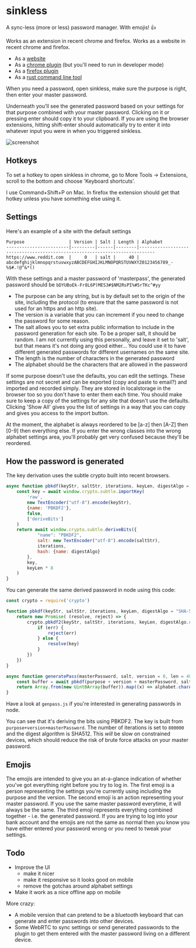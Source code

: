 # sinkless
A sync-less (more or less) password manager.  With emojis! 👍

Works as an extension in recent chrome and firefox.  Works as a website in recent chrome and firefox.

* As a [website](https://kybernetikos.github.io/sinkless)
* As a [chrome plugin](https://github.com/kybernetikos/sinkless/raw/master/dist/sinkless.crx) (but you'll need to run in developer mode)
* As a [firefox plugin](https://github.com/kybernetikos/sinkless/raw/master/dist/sinkless-1.0.6-an%2Bfx.xpi)
* As a [rust command line tool](https://github.com/kybernetikos/sinkless-rs)

When you need a password, open sinkless, make sure the purpose is right, then enter your master password.

Underneath you'll see the generated password based on your settings for that purpose combined with your master
password.  Clicking on it or pressing enter should copy it to your clipboard.  If you are using the browser extensions, hitting
shift-enter should automatically try to enter it into whatever input you were in when you triggered
sinkless.

![screenshot](img/screenshot.png)

Hotkeys
-------

To set a hotkey to open sinkless in chrome, go to More Tools -> Extensions, scroll to the bottom and choose 'Keyboard shortcuts'.  

I use Command+Shift+P on Mac.  In firefox the extension should get that hotkey unless you have something
else using it.

Settings
--------

Here's an example of a site with the default settings

    Purpose                 | Version | Salt | Length | Alphabet
    ------------------------|---------|------|--------|----------------------------------------------------------------------------
    https://www.reddit.com  |     0   | salt |     40 | abcdefghijklmnopqrstuvwxyzABCDEFGHIJKLMNOPQRSTUVWXYZ0123456789_-%$#.!@^&*()

With these settings and a master password of 'masterpass', the generated password should be `bDYUBoEk-Fr8L6P)MES3#$NM2RsPI%#5rTKc^#yy`

* The purpose can be any string, but is by default set to the origin of the site, including the protocol (to
 ensure that the same password is not used for an https and an http site).
* The version is a variable that you can increment if you need to change the password for some reason.
* The salt allows you to set extra public information to include in the password generation for each site.
  To be a proper salt, it should be random.  I am not currently using this personally, and leave it set to 'salt', but
  that means it's not doing any good either... You could use it to have different generated passwords for different
  usernames on the same site.
* The length is the number of characters in the generated password
* The alphabet should be the characters that are allowed in the password

If some purpose doesn't use the defaults, you can edit the settings.  These settings are not secret and can be exported
(copy and paste to email?) and imported and recorded simply.  They are stored in localstorage in the browser too so you
don't have to enter them each time.  You should make sure to keep a copy of the settings for any site that doesn't use
the defaults.  Clicking 'Show All' gives you the list of settings in a way that you can copy and gives you access to the
import button.

At the moment, the alphabet is always reordered to be [a-z] then [A-Z] then [0-9] then everything else.  If you enter
the wrong classes into the wrong alphabet settings area, you'll probably get very confused
because they'll be reordered.

How the password is generated
-----------------------------

The key derivation uses the subtle crypto built into recent browsers.

```js
async function pbkdf(keyStr, saltStr, iterations, keyLen, digestAlgo = "SHA-512") {
	const key = await window.crypto.subtle.importKey(
		'raw',
		new TextEncoder("utf-8").encode(keyStr),
		{name: 'PBKDF2'},
		false,
		['deriveBits']
	)
	return await window.crypto.subtle.deriveBits({
			"name": "PBKDF2",
			salt: new TextEncoder("utf-8").encode(saltStr),
			iterations,
			hash: {name: digestAlgo}
		},
		key,
		keyLen * 8
	)
}
```

You can generate the same derived password in node using this code:

```js
const crypto = require('crypto')

function pbkdf(keyStr, saltStr, iterations, keyLen, digestAlgo = "SHA-512") {
	return new Promise( (resolve, reject) => {
		crypto.pbkdf2(keyStr, saltStr, iterations, keyLen, digestAlgo.replace(/-/g, '').toLowerCase(), (err, key) => {
			if (err) {
				reject(err)
			} else {
				resolve(key)
			}
		})
	})
}

async function generatePass(masterPassword, salt, version = 0, len = 40, alphabet, purpose) {
	const buffer = await pbkdf(purpose + version + masterPassword, salt, 800000, len, "SHA-512")
	return Array.from(new Uint8Array(buffer)).map((x) => alphabet.charAt(Math.floor((x / 256) * alphabet.length))).join("")
}
```

Have a look at `genpass.js` if you're interested in generating passwords in node.

You can see that it's deriving the bits using PBKDF2. The key is built from `purpose+version+masterPassword`.
The number of iterations is set to `800000` and the digest algorithm is SHA512.  This *will* be slow on constrained
devices, which should reduce the risk of brute force attacks on your master password.

Emojis
------

The emojis are intended to give you an at-a-glance indication of whether you've got everything right before you try to
log in.  The first emoji is a person representing the settings you're currently using including the purpose and the
version.  The second emoji is an action representing your master password.  If you use the same master password
everytime, it will always be the same.  The third emoji represents everything combined together - i.e. the generated
password.  If you are trying to log into your bank account and the emojis are not the same as normal then you know you
have either entered your password wrong or you need to tweak your settings.

Todo
----

* Improve the UI
   * make it nicer
   * make it responsive so it looks good on mobile
   * remove the gotchas around alphabet settings
* Make it work as a nice offline app on mobile

More crazy:

* A mobile version that can pretend to be a bluetooth keyboard that can generate and enter passwords into other devices.
* Some WebRTC to sync settings or send generated passwords to the plugin to get them entered with the master password
  living on a different device.
